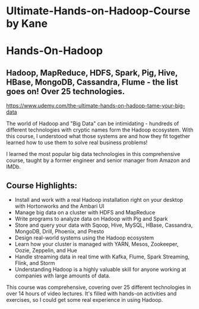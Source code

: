 # Ultimate-Hands-on-Hadoop-Course by Kane
# Hands-On-Hadoop

## Hadoop, MapReduce, HDFS, Spark, Pig, Hive, HBase, MongoDB, Cassandra, Flume - the list goes on! Over 25 technologies.

https://www.udemy.com/the-ultimate-hands-on-hadoop-tame-your-big-data

The world of Hadoop and "Big Data" can be intimidating - hundreds of different technologies with cryptic names form the Hadoop ecosystem. With this course, I understood what those systems are and how they fit together learned how to use them to solve real business problems!

I learned the most popular big data technologies in this comprehensive course, taught by a former engineer and senior manager from Amazon and IMDb.

## Course Highlights:
* Install and work with a real Hadoop installation right on your desktop with Hortonworks and the Ambari UI
* Manage big data on a cluster with HDFS and MapReduce
* Write programs to analyze data on Hadoop with Pig and Spark
* Store and query your data with Sqoop, Hive, MySQL, HBase, Cassandra, MongoDB, Drill, Phoenix, and Presto
* Design real-world systems using the Hadoop ecosystem
* Learn how your cluster is managed with YARN, Mesos, Zookeeper, Oozie, Zeppelin, and Hue
* Handle streaming data in real time with Kafka, Flume, Spark Streaming, Flink, and Storm
* Understanding Hadoop is a highly valuable skill for anyone working at companies with large amounts of data.

This course was comprehensive, covering over 25 different technologies in over 14 hours of video lectures. It's filled with hands-on activities and exercises, so I could get some real experience in using Hadoop.

